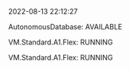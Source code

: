 2022-08-13 22:12:27

AutonomousDatabase: AVAILABLE

VM.Standard.A1.Flex: RUNNING

VM.Standard.A1.Flex: RUNNING